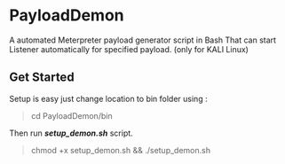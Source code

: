 # PayloadDemon

A automated Meterpreter payload generator script in Bash That can start Listener automatically for specified payload. (only for KALI Linux)

## Get Started

Setup is easy just change location to bin folder using :

> cd PayloadDemon/bin

Then run ***setup_demon.sh*** script.

> chmod +x setup_demon.sh && ./setup_demon.sh

